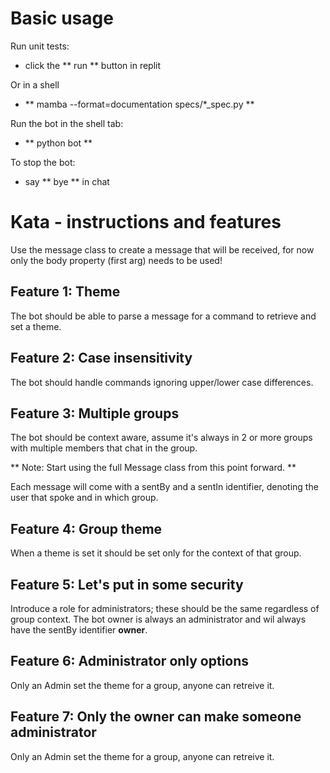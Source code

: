 # Basic usage

Run unit tests:
* click the ** run ** button in replit

Or in a shell
* ** mamba --format=documentation specs/*_spec.py **

Run the bot in the shell tab:
* ** python bot **

To stop the bot:
* say ** bye ** in chat

# Kata - instructions and features
Use the message class to create a message that will be received,
for now only the body property (first arg) needs to be used!

## Feature 1: Theme
The bot should be able to parse a message for a command to retrieve 
and set a theme.

## Feature 2: Case insensitivity
The bot should handle commands ignoring upper/lower case differences.

## Feature 3: Multiple groups
The bot should be context aware, assume it's always in 2 or more groups
with multiple members that chat in the group.  

** Note: Start using the full Message class from this point forward. **

Each message will come with a sentBy and a sentIn identifier,
denoting the user that spoke and in which group.  

## Feature 4: Group theme
When a theme is set it should be set only for the context of that group.  

## Feature 5: Let's put in some security
Introduce a role for administrators; these should be the same regardless
of group context. The bot owner is always an administrator and wil always
have the sentBy identifier **owner**.  

## Feature 6: Administrator only options
Only an Admin set the theme for a group, anyone can retreive it.

## Feature 7: Only the owner can make someone administrator
Only an Admin set the theme for a group, anyone can retreive it.  
